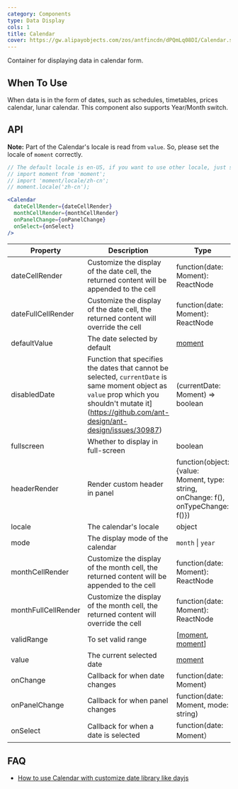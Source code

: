 ```yaml
---
category: Components
type: Data Display
cols: 1
title: Calendar
cover: https://gw.alipayobjects.com/zos/antfincdn/dPQmLq08DI/Calendar.svg
---
```


Container for displaying data in calendar form.

## When To Use

When data is in the form of dates, such as schedules, timetables, prices calendar, lunar calendar. This component also supports Year/Month switch.

## API

**Note:** Part of the Calendar's locale is read from `value`. So, please set the locale of `moment` correctly.

```jsx
// The default locale is en-US, if you want to use other locale, just set locale in entry file globally.
// import moment from 'moment';
// import 'moment/locale/zh-cn';
// moment.locale('zh-cn');

<Calendar
  dateCellRender={dateCellRender}
  monthCellRender={monthCellRender}
  onPanelChange={onPanelChange}
  onSelect={onSelect}
/>
```

| Property | Description | Type | Default | Version |
| --- | --- | --- | --- | --- |
| dateCellRender | Customize the display of the date cell, the returned content will be appended to the cell | function(date: Moment): ReactNode | - |  |
| dateFullCellRender | Customize the display of the date cell, the returned content will override the cell | function(date: Moment): ReactNode | - |  |
| defaultValue | The date selected by default | [moment](http://momentjs.com/) | - |  |
| disabledDate | Function that specifies the dates that cannot be selected, `currentDate` is same moment object as `value` prop which you shouldn't mutate it](https://github.com/ant-design/ant-design/issues/30987) | (currentDate: Moment) => boolean | - |  |
| fullscreen | Whether to display in full-screen | boolean | true |  |
| headerRender | Render custom header in panel | function(object:{value: Moment, type: string, onChange: f(), onTypeChange: f()}) | - |  |
| locale | The calendar's locale | object | [(default)](https://github.com/ant-design/ant-design/blob/master/components/date-picker/locale/example.json) |  |
| mode | The display mode of the calendar | `month` \| `year` | `month` |  |
| monthCellRender | Customize the display of the month cell, the returned content will be appended to the cell | function(date: Moment): ReactNode | - |  |
| monthFullCellRender | Customize the display of the month cell, the returned content will override the cell | function(date: Moment): ReactNode | - |  |
| validRange | To set valid range | \[[moment](http://momentjs.com/), [moment](http://momentjs.com/)] | - |  |
| value | The current selected date | [moment](http://momentjs.com/) | - |  |
| onChange | Callback for when date changes | function(date: Moment) | - |  |
| onPanelChange | Callback for when panel changes | function(date: Moment, mode: string) | - |  |
| onSelect | Callback for when a date is selected | function(date: Moment） | - |  |

## FAQ

- [How to use Calendar with customize date library like dayjs](/docs/react/replace-moment#Calendar)
